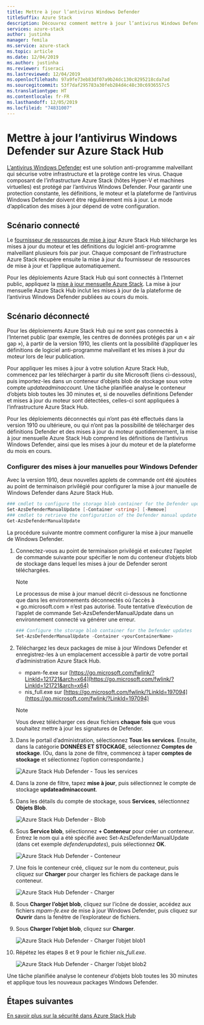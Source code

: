 ```yaml
---
title: Mettre à jour l’antivirus Windows Defender
titleSuffix: Azure Stack
description: Découvrez comment mettre à jour l’antivirus Windows Defender sur Azure Stack
services: azure-stack
author: justinha
manager: femila
ms.service: azure-stack
ms.topic: article
ms.date: 12/04/2019
ms.author: justinha
ms.reviewer: fiseraci
ms.lastreviewed: 12/04/2019
ms.openlocfilehash: 97a9fe73eb83df07a9b24dc130c8295218cda7ad
ms.sourcegitcommit: 53f7daf295783a30feb284d4c48c30c6936557c5
ms.translationtype: HT
ms.contentlocale: fr-FR
ms.lasthandoff: 12/05/2019
ms.locfileid: "74831007"
---
```

# <a name="update-windows-defender-antivirus-on-azure-stack-hub"></a>Mettre à jour l’antivirus Windows Defender sur Azure Stack Hub

[L’antivirus Windows Defender](https://docs.microsoft.com/windows/security/threat-protection/windows-defender-antivirus/windows-defender-antivirus-in-windows-10) est une solution anti-programme malveillant qui sécurise votre infrastructure et la protège contre les virus. Chaque composant de l’infrastructure Azure Stack (hôtes Hyper-V et machines virtuelles) est protégé par l’antivirus Windows Defender. Pour garantir une protection constante, les définitions, le moteur et la plateforme de l’antivirus Windows Defender doivent être régulièrement mis à jour. Le mode d’application des mises à jour dépend de votre configuration.

## <a name="connected-scenario"></a>Scénario connecté

Le [fournisseur de ressources de mise à jour](azure-stack-updates.md#the-update-resource-provider) Azure Stack Hub télécharge les mises à jour du moteur et les définitions du logiciel anti-programme malveillant plusieurs fois par jour. Chaque composant de l’infrastructure Azure Stack récupère ensuite la mise à jour du fournisseur de ressources de mise à jour et l’applique automatiquement.

Pour les déploiements Azure Stack Hub qui sont connectés à l’Internet public, appliquez la [mise à jour mensuelle Azure Stack](azure-stack-apply-updates.md). La mise à jour mensuelle Azure Stack Hub inclut les mises à jour de la plateforme de l’antivirus Windows Defender publiées au cours du mois.

## <a name="disconnected-scenario"></a>Scénario déconnecté

Pour les déploiements Azure Stack Hub qui ne sont pas connectés à l’Internet public (par exemple, les centres de données protégés par un « air gap »), à partir de la version 1910, les clients ont la possibilité d’appliquer les définitions de logiciel anti-programme malveillant et les mises à jour du moteur lors de leur publication. 

Pour appliquer les mises à jour à votre solution Azure Stack Hub, commencez par les télécharger à partir du site Microsoft (liens ci-dessous), puis importez-les dans un conteneur d’objets blob de stockage sous votre compte *updateadminaccount*. Une tâche planifiée analyse le conteneur d’objets blob toutes les 30 minutes et, si de nouvelles définitions Defender et mises à jour du moteur sont détectées, celles-ci sont appliquées à l’infrastructure Azure Stack Hub. 

Pour les déploiements déconnectés qui n’ont pas été effectués dans la version 1910 ou ultérieure, ou qui n’ont pas la possibilité de télécharger des définitions Defender et des mises à jour du moteur quotidiennement, la mise à jour mensuelle Azure Stack Hub comprend les définitions de l’antivirus Windows Defender, ainsi que les mises à jour du moteur et de la plateforme du mois en cours. 


### <a name="set-up-windows-defender-for-manual-updates"></a>Configurer des mises à jour manuelles pour Windows Defender 

Avec la version 1910, deux nouvelles applets de commande ont été ajoutées au point de terminaison privilégié pour configurer la mise à jour manuelle de Windows Defender dans Azure Stack Hub. 

```powershell 
### cmdlet to configure the storage blob container for the Defender updates 
Set-AzsDefenderManualUpdate [-Container <string>] [-Remove]  
### cmdlet to retrieve the configuration of the Defender manual update settings 
Get-AzsDefenderManualUpdate  
``` 

La procédure suivante montre comment configurer la mise à jour manuelle de Windows Defender. 

1. Connectez-vous au point de terminaison privilégié et exécutez l’applet de commande suivante pour spécifier le nom du conteneur d’objets blob de stockage dans lequel les mises à jour de Defender seront téléchargées. 

   > [!NOTE] 
   > Le processus de mise à jour manuel décrit ci-dessous ne fonctionne que dans les environnements déconnectés où l’accès à « go.microsoft.com » n’est pas autorisé. Toute tentative d’exécution de l’applet de commande Set-AzsDefenderManualUpdate dans un environnement connecté va générer une erreur. 

   ```powershell 
   ### Configure the storage blob container for the Defender updates 
   Set-AzsDefenderManualUpdate -Container <yourContainerName>
   ``` 

2. Téléchargez les deux packages de mise à jour Windows Defender et enregistrez-les à un emplacement accessible à partir de votre portail d’administration Azure Stack Hub.  

   * mpam-fe.exe sur [https://go.microsoft.com/fwlink/?LinkId=121721&arch=x64](https://go.microsoft.com/fwlink/?LinkId=121721&arch=x64) 
   * nis_full.exe sur [https://go.microsoft.com/fwlink/?LinkId=197094](https://go.microsoft.com/fwlink/?LinkId=197094) 

   > [!NOTE] 
   > Vous devez télécharger ces deux fichiers **chaque fois** que vous souhaitez mettre à jour les signatures de Defender. 

3. Dans le portail d’administration, sélectionnez **Tous les services**. Ensuite, dans la catégorie **DONNÉES ET STOCKAGE**, sélectionnez **Comptes de stockage**. (Ou, dans la zone de filtre, commencez à taper **comptes de stockage** et sélectionnez l’option correspondante.) 

   ![Azure Stack Hub Defender - Tous les services](./media/azure-stack-security-av/image1.png)  

4. Dans la zone de filtre, tapez **mise à jour**, puis sélectionnez le compte de stockage **updateadminaccount**. 

5. Dans les détails du compte de stockage, sous **Services**, sélectionnez **Objets Blob**. 

   ![Azure Stack Hub Defender - Blob](./media/azure-stack-security-av/image2.png) 

6. Sous **Service blob**, sélectionnez **+ Conteneur** pour créer un conteneur. Entrez le nom qui a été spécifié avec Set-AzsDefenderManualUpdate (dans cet exemple *defenderupdates*), puis sélectionnez **OK**. 

   ![Azure Stack Hub Defender - Conteneur](./media/azure-stack-security-av/image3.png) 

7. Une fois le conteneur créé, cliquez sur le nom du conteneur, puis cliquez sur **Charger** pour charger les fichiers de package dans le conteneur. 

   ![Azure Stack Hub Defender - Charger](./media/azure-stack-security-av/image4.png) 

8. Sous **Charger l’objet blob**, cliquez sur l’icône de dossier, accédez aux fichiers *mpam-fe.exe* de mise à jour Windows Defender, puis cliquez sur **Ouvrir** dans la fenêtre de l’explorateur de fichiers. 

9. Sous **Charger l’objet blob**, cliquez sur **Charger**. 

   ![Azure Stack Hub Defender - Charger l’objet blob1](./media/azure-stack-security-av/image5.png) 

1. Répétez les étapes 8 et 9 pour le fichier *nis_full.exe*. 

   ![Azure Stack Hub Defender - Charger l’objet blob2](./media/azure-stack-security-av/image6.png)

Une tâche planifiée analyse le conteneur d’objets blob toutes les 30 minutes et applique tous les nouveaux packages Windows Defender.  

## <a name="next-steps"></a>Étapes suivantes

[En savoir plus sur la sécurité dans Azure Stack Hub](azure-stack-security-foundations.md)
